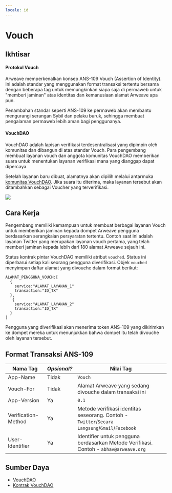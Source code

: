 ```yaml
---
locale: id
---
```


# Vouch
## Ikhtisar
#### Protokol Vouch
Arweave memperkenalkan konsep ANS-109 Vouch (Assertion of Identity). Ini adalah standar yang menggunakan format transaksi tertentu bersama dengan beberapa tag untuk memungkinkan siapa saja di permaweb untuk "memberi jaminan" atas identitas dan kemanusiaan alamat Arweave apa pun.

Penambahan standar seperti ANS-109 ke permaweb akan membantu mengurangi serangan Sybil dan pelaku buruk, sehingga membuat pengalaman permaweb lebih aman bagi penggunanya.

#### VouchDAO
VouchDAO adalah lapisan verifikasi terdesentralisasi yang dipimpin oleh komunitas dan dibangun di atas standar Vouch. Para pengembang membuat layanan vouch dan anggota komunitas VouchDAO memberikan suara untuk menentukan layanan verifikasi mana yang dianggap dapat dipercaya.

Setelah layanan baru dibuat, alamatnya akan dipilih melalui antarmuka [komunitas VouchDAO](https://community.xyz/#_z0ch80z_daDUFqC9jHjfOL8nekJcok4ZRkE_UesYsk). Jika suara itu diterima, maka layanan tersebut akan ditambahkan sebagai Voucher yang terverifikasi.

<img src="https://arweave.net/7W9krszlEXdR38LB7uXgJ_EPXGj-woXljsA5h5GpGzk" />

## Cara Kerja
Pengembang memiliki kemampuan untuk membuat berbagai layanan Vouch untuk memberikan jaminan kepada dompet Arweave pengguna berdasarkan serangkaian persyaratan tertentu. Contoh saat ini adalah layanan Twitter yang merupakan layanan vouch pertama, yang telah memberi jaminan kepada lebih dari 180 alamat Arweave sejauh ini.

Status kontrak pintar VouchDAO memiliki atribut `vouched`. Status ini diperbarui setiap kali seorang pengguna diverifikasi. Objek `vouched` menyimpan daftar alamat yang divouche dalam format berikut:
```
ALAMAT_PENGGUNA_VOUCH:[
  {
    service:"ALAMAT_LAYANAN_1"
    transaction:"ID_TX"
  },
   {
    service:"ALAMAT_LAYANAN_2"
    transaction:"ID_TX"
  }
]
```

Pengguna yang diverifikasi akan menerima token ANS-109 yang dikirimkan ke dompet mereka untuk menunjukkan bahwa dompet itu telah divouche oleh layanan tersebut.

## Format Transaksi ANS-109 
| Nama Tag | _Opsional?_ | Nilai Tag |
|---|---|---|
|App-Name|Tidak|`Vouch`|
|Vouch-For|Tidak|Alamat Arweave yang sedang divouche dalam transaksi ini|
|App-Version|Ya|`0.1`|
|Verification-Method|Ya| Metode verifikasi identitas seseorang. Contoh - `Twitter`/`Secara Langsung`/`Gmail`/`Facebook`|
|User-Identifier|Ya|Identifier untuk pengguna berdasarkan Metode Verifikasi. Contoh - `abhav@arweave.org`|

## Sumber Daya
* [VouchDAO](https://vouch-dao.arweave.net)
* [Kontrak VouchDAO](https://sonar.warp.cc/?#/app/contract/_z0ch80z_daDUFqC9jHjfOL8nekJcok4ZRkE_UesYsk)